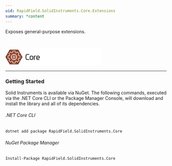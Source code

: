```yaml
---
uid: RapidField.SolidInstruments.Core.Extensions
summary: *content
---
```


<!--
Copyright (c) RapidField LLC. Licensed under the MIT License. See LICENSE.txt in the project root for license information.
-->

Exposes general-purpose extensions.

<br />

![Core label](../images/Label.Core.300w.png)
- - -

### Getting Started

Solid Instruments is available via NuGet. The following commands, executed via the .NET Core CLI or the Package Manager Console, will download and install the library and all of its dependencies.

###### .NET Core CLI

```shell
dotnet add package RapidField.SolidInstruments.Core
```

###### NuGet Package Manager

```shell
Install-Package RapidField.SolidInstruments.Core
```